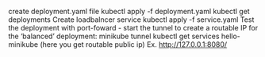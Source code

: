 create deployment.yaml file
    kubectl apply -f deployment.yaml
    kubectl get deployments
Create loadbalncer service
    kubectl apply -f service.yaml
Test the deployment with port-foward - start the tunnel to create a routable IP for the ‘balanced’ deployment:
    minikube tunnel
    kubectl get services hello-minikube (here you get routable public ip)
    Ex. http://127.0.0.1:8080/